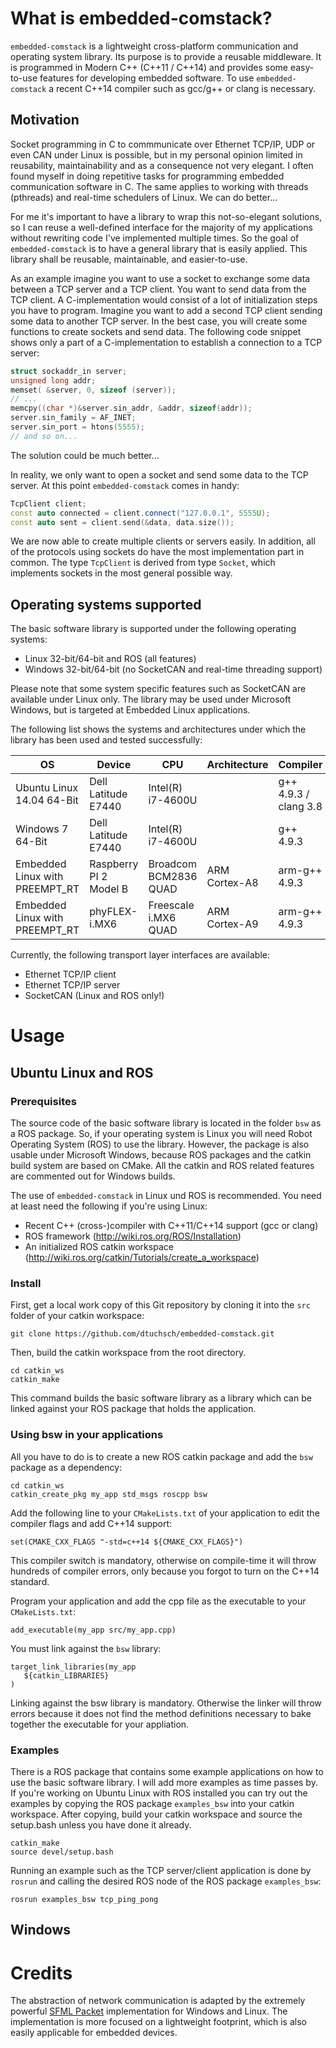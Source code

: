 # What is embedded-comstack?
`embedded-comstack` is a lightweight cross-platform communication and operating system library. Its purpose is to provide a reusable middleware. It is programmed in Modern C++ (C++11 / C++14) and provides some easy-to-use features for developing embedded software. To use `embedded-comstack` a recent C++14 compiler such as gcc/g++ or clang is necessary.

## Motivation

Socket programming in C to commmunicate over Ethernet TCP/IP, UDP or even CAN under Linux is possible, but in my personal opinion limited in reusability, maintainability and as a consequence not very elegant. I often found myself in doing repetitive tasks for programming embedded communication software in C. The same applies to working with threads (pthreads) and real-time schedulers of Linux. We can do better... 

For me it's important to have a library to wrap this not-so-elegant solutions, so I can reuse a well-defined interface for the majority of my applications without rewriting code I've implemented multiple times. So the goal of `embedded-comstack` is to have a general library that is easily applied. This library shall be reusable, maintainable, and easier-to-use.

As an example imagine you want to use a socket to exchange some data between a TCP server and a TCP client. You want to send data from the TCP client. A C-implementation would consist of a lot of initialization steps you have to program. Imagine you want to add a second TCP client sending some data to another TCP server. In the best case, you will create some functions to create sockets and send data. The following code snippet shows only a part of a C-implementation to establish a connection to a TCP server:

```c
struct sockaddr_in server;
unsigned long addr;
memset( &server, 0, sizeof (server));
// ...
memcpy((char *)&server.sin_addr, &addr, sizeof(addr));
server.sin_family = AF_INET;
server.sin_port = htons(5555);
// and so on...
```

The solution could be much better...

In reality, we only want to open a socket and send some data to the TCP server. At this point `embedded-comstack` comes in handy:

```cpp
TcpClient client;
const auto connected = client.connect("127.0.0.1", 5555U);
const auto sent = client.send(&data, data.size());
```

We are now able to create multiple clients or servers easily. In addition, all of the protocols using sockets do have the most implementation part in common. The type `TcpClient` is derived from type `Socket`, which implements sockets in the most general possible way.

## Operating systems supported

The basic software library is supported under the following operating systems:

* Linux 32-bit/64-bit and ROS (all features)
* Windows 32-bit/64-bit (no SocketCAN and real-time threading support)

Please note that some system specific features such as SocketCAN are available under Linux only. The library may be used under Microsoft Windows, but is targeted at Embedded Linux applications.

The following list shows the systems and architectures under which the library has been used and tested successfully:

OS | Device | CPU | Architecture | Compiler
---|--------|-----------|--------------|----------
Ubuntu Linux 14.04 64-Bit | Dell Latitude E7440 | Intel(R) i7-4600U | | g++ 4.9.3 / clang 3.8
Windows 7 64-Bit | Dell Latitude E7440 | Intel(R) i7-4600U | | g++ 4.9.3
Embedded Linux with PREEMPT_RT | Raspberry PI 2 Model B | Broadcom BCM2836 QUAD | ARM Cortex-A8 | arm-g++ 4.9.3
Embedded Linux with PREEMPT_RT | phyFLEX-i.MX6 | Freescale i.MX6 QUAD | ARM Cortex-A9 | arm-g++ 4.9.3

Currently, the following transport layer interfaces are available:

* Ethernet TCP/IP client
* Ethernet TCP/IP server
* SocketCAN (Linux and ROS only!)

# Usage

## Ubuntu Linux and ROS

### Prerequisites

The source code of the basic software library is located in the folder `bsw` as a ROS package. So, if your operating system is Linux you will need Robot Operating System (ROS) to use the library. However, the package is also usable under Microsoft Windows, because ROS packages and the catkin build system are based on CMake. All the catkin and ROS related features are commented out for Windows builds.

The use of `embedded-comstack` in Linux und ROS is recommended. You need at least need the following if you're using Linux:

* Recent C++ (cross-)compiler with C++11/C++14 support (gcc or clang)
* ROS framework (http://wiki.ros.org/ROS/Installation)
* An initialized ROS catkin workspace (http://wiki.ros.org/catkin/Tutorials/create_a_workspace)

### Install

First, get a local work copy of this Git repository by cloning it into the `src` folder of your catkin workspace:

```shell
git clone https://github.com/dtuchsch/embedded-comstack.git
```

Then, build the catkin workspace from the root directory.

```
cd catkin_ws
catkin_make
```

This command builds the basic software library as a library which can be linked against your ROS package that holds the application.

### Using bsw in your applications

All you have to do is to create a new ROS catkin package and add the `bsw` package as a dependency:

```shell
cd catkin_ws
catkin_create_pkg my_app std_msgs roscpp bsw
```

Add the following line to your `CMakeLists.txt` of your application to edit the compiler flags and add C++14 support:

```
set(CMAKE_CXX_FLAGS "-std=c++14 ${CMAKE_CXX_FLAGS}")
```

This compiler switch is mandatory, otherwise on compile-time it will throw hundreds of compiler errors, only because you forgot to turn on the C++14 standard.

Program your application and add the cpp file as the executable to your `CMakeLists.txt`:

```
add_executable(my_app src/my_app.cpp)
```

You must link against the `bsw` library:

```
target_link_libraries(my_app
   ${catkin_LIBRARIES}
)
```

Linking against the bsw library is mandatory. Otherwise the linker will throw errors because it does not find the method definitions necessary to bake together the executable for your appliation.

### Examples

There is a ROS package that contains some example applications on how to use the basic software library. I will add more examples as time passes by. If you're working on Ubuntu Linux with ROS installed you can try out the examples by copying the ROS package `examples_bsw` into your catkin workspace. After copying, build your catkin workspace and source the setup.bash unless you have done it already.

```
catkin_make
source devel/setup.bash
```

Running an example such as the TCP server/client application is done by `rosrun` and calling the desired ROS node of the ROS package `examples_bsw`:

```shell
rosrun examples_bsw tcp_ping_pong
```

## Windows

# Credits
The abstraction of network communication is adapted by the extremely powerful [SFML Packet](http://www.sfml-dev.org/tutorials/2.3/network-packet.php#problems-that-need-to-be-solved) implementation for Windows and Linux. The implementation is more focused on a lightweight footprint, which is also easily applicable for embedded devices.

